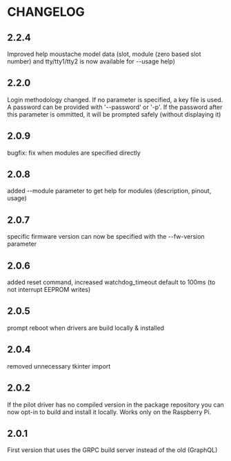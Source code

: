 # CHANGELOG

## 2.2.4
Improved help moustache model data (slot, module (zero based slot number) and tty/tty1/tty2 is now available for --usage help)
## 2.2.0
Login methodology changed. If no parameter is specified, a key file is used. A password can be provided with '--password' or '-p'. If the password after this parameter is ommitted, it will be prompted safely (without displaying it)
## 2.0.9
bugfix: fix when modules are specified directly
## 2.0.8
added --module parameter to get help for modules (description, pinout, usage)
## 2.0.7
specific firmware version can now be specified with the --fw-version parameter
## 2.0.6
added reset command, increased watchdog_timeout default to 100ms (to not interrupt EEPROM writes)
## 2.0.5
prompt reboot when drivers are build locally & installed
## 2.0.4
removed unnecessary tkinter import

## 2.0.2
If the pilot driver has no compiled version in the package repository you can now opt-in to build and install it locally.
Works only on the Raspberry Pi.

## 2.0.1
First version that uses the GRPC build server instead of the old (GraphQL)



